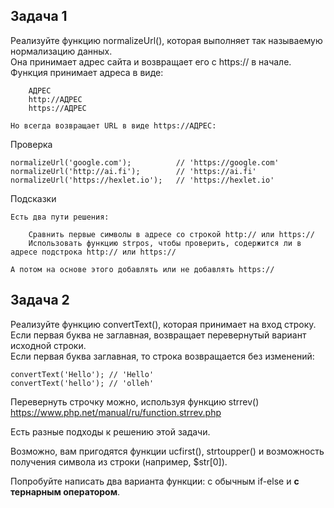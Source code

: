 ## Задача 1
Реализуйте функцию normalizeUrl(), которая выполняет так называемую нормализацию данных.  
Она принимает адрес сайта и возвращает его с https:// в начале.  
Функция принимает адреса в виде:
```
    АДРЕС
    http://АДРЕС
    https://АДРЕС

Но всегда возвращает URL в виде https://АДРЕС:
```
Проверка
```
normalizeUrl('google.com');          // 'https://google.com'
normalizeUrl('http://ai.fi');        // 'https://ai.fi'
normalizeUrl('https://hexlet.io');   // 'https://hexlet.io'
```
Подсказки
```
Есть два пути решения:

    Сравнить первые символы в адресе со строкой http:// или https://
    Использовать функцию strpos, чтобы проверить, содержится ли в адресе подстрока http:// или https://

А потом на основе этого добавлять или не добавлять https://  
```

## Задача 2

Реализуйте функцию convertText(), которая принимает на вход строку.   
Если первая буква не заглавная, возвращает перевернутый вариант исходной строки.   
Если первая буква заглавная, то строка возвращается без изменений:
```
convertText('Hello'); // 'Hello'
convertText('hello'); // 'olleh'
```
Перевернуть строчку можно, используя функцию strrev()  
https://www.php.net/manual/ru/function.strrev.php  

Есть разные подходы к решению этой задачи.  

Возможно, вам пригодятся функции ucfirst(), strtoupper() и возможность получения символа из строки (например, $str[0]).

Попробуйте написать два варианта функции: с обычным if-else и **с тернарным оператором**.
